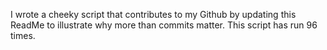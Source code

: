 I wrote a cheeky script that contributes to my Github by updating this ReadMe to illustrate why more than commits matter. This script has run 96 times.